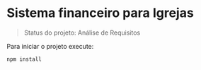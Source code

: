 # Sistema financeiro para Igrejas

> Status do projeto: Análise de Requisitos

Para iniciar o projeto execute:
```
npm install
```
